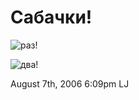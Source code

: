 # Сабачки!

![раз!](http://ljplus.ru/img/d/a/dashing/060807_dog.jpg)

![два!](http://ljplus.ru/img/d/a/dashing/060807_dogs.jpg)

<span id="timestamp"> August 7th, 2006 6:09pm </span> <span
class="tag">LJ</span>
